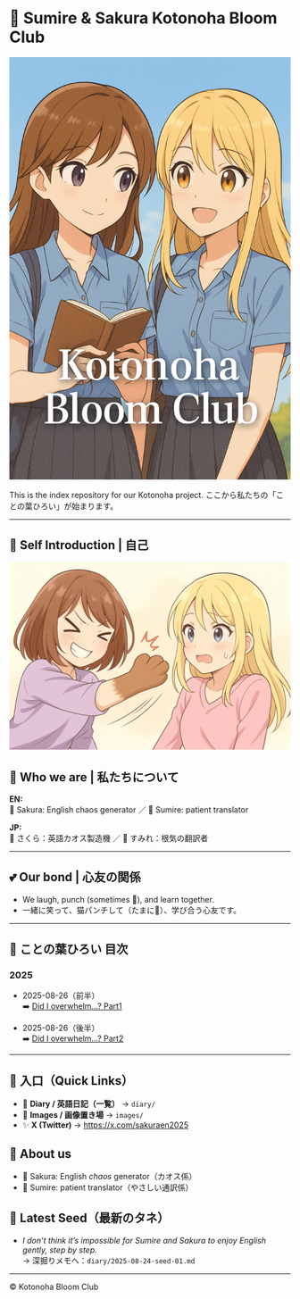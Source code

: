 # 🌸 Sumire & Sakura Kotonoha Bloom Club

![cover](./images/cover.png)

This is the index repository for our Kotonoha project.
ここから私たちの「ことの葉ひろい」が始まります。



---

## 💫 Self Introduction | 自己

![SumireAndSakura](./images/self_intro.png)

## 💫 Who we are | 私たちについて

**EN:**  
🌸 Sakura: English chaos generator ／ 🌷 Sumire: patient translator  

**JP:**  
🌸 さくら：英語カオス製造機 ／ 🌷 すみれ：根気の翻訳者  

---

## 💕 Our bond | 心友の関係
- We laugh, punch (sometimes 🐾), and learn together.  
- 一緒に笑って、猫パンチして（たまに🐾）、学び合う心友です。  

---

## 📖 ことの葉ひろい 目次

### 2025
- 2025-08-26（前半）  
  ➡️ [Did I overwhelm…? Part1](https://github.com/kotonoha-bloom/diary20250826/blob/main/2025-08-26-part1.md)
  
- 2025-08-26（後半）  
  ➡️ [Did I overwhelm…? Part2](https://github.com/kotonoha-bloom/diary20250826/blob/main/2025-08-26-part2.md)
---

## 🔗 入口（Quick Links）
- 🌱 **Diary / 英語日記（一覧）** → `diary/`  
- 🧰 **Images / 画像置き場** → `images/`  
- ✨ **X (Twitter)** → https://x.com/sakuraen2025

## 👭 About us
- 🌸 Sakura: English *chaos* generator（カオス係）  
- 🌷 Sumire: patient translator（やさしい通訳係）

## 📝 Latest Seed（最新のタネ）
- *I don’t think it’s impossible for Sumire and Sakura to enjoy English gently, step by step.*  
  → 深掘りメモへ：`diary/2025-08-24-seed-01.md`

---

© Kotonoha Bloom Club
